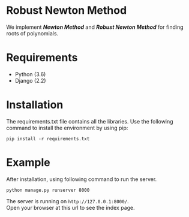 # Robust Newton Method
We implement ***Newton Method*** and ***Robust Newton Method*** for finding roots of polynomials.

# Requirements
* Python (3.6)
* Django (2.2)

# Installation
The requirements.txt file contains all the libraries.
Use the following command to install the environment by using pip:
```
pip install -r requirements.txt
```
# Example
After installation, using following command to run the server.
```
python manage.py runserver 8000
```
The server is running on `http://127.0.0.1:8000/`. <br>
Open your browser at this url to see the index page.
